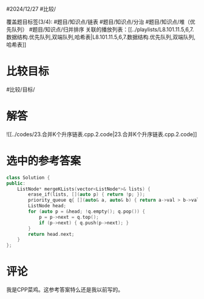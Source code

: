 #2024/12/27 #比较/

覆盖题目标签(3/4):   #题目/知识点/链表 #题目/知识点/分治 #题目/知识点/堆（优先队列） #题目/知识点/归并排序
关联的播放列表：[[../playlists/L8.101.11.5,6,7.数据结构.优先队列,双端队列,哈希表|L8.101.11.5,6,7.数据结构.优先队列,双端队列,哈希表]]

# 比较目标

#比较/目标/

# 解答

![[../codes/23.合并K个升序链表.cpp.2.code|23.合并K个升序链表.cpp.2.code]]

# 选中的参考答案

``` cpp
class Solution {
public:
    ListNode* mergeKLists(vector<ListNode*>& lists) {
        erase_if(lists, [](auto p) { return !p; });
        priority_queue q{ [](auto& a, auto& b) { return a->val > b->val; }, lists };
        ListNode head;
        for (auto p = &head; !q.empty(); q.pop()) {
            p = p->next = q.top();
            if (p->next) { q.push(p->next); }
        }
        return head.next;
    }
};
```

# 评论

我是CPP菜鸡。这参考答案特么还是我以前写的。